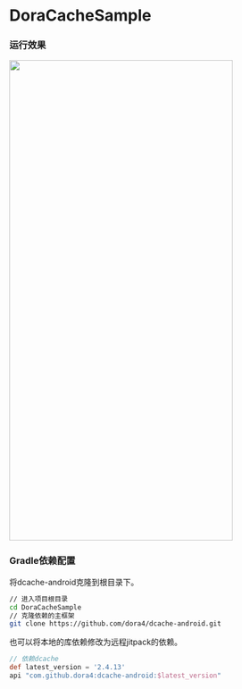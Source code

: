 # DoraCacheSample

### 运行效果

<img width="400" height="860" src="https://dorachat.oss-cn-hongkong.aliyuncs.com/SVID_20240904_225619_1.gif">

### Gradle依赖配置

将dcache-android克隆到根目录下。

```bash
// 进入项目根目录
cd DoraCacheSample
// 克隆依赖的主框架
git clone https://github.com/dora4/dcache-android.git
```
也可以将本地的库依赖修改为远程jitpack的依赖。

```groovy
// 依赖dcache
def latest_version = '2.4.13'
api "com.github.dora4:dcache-android:$latest_version"
```
